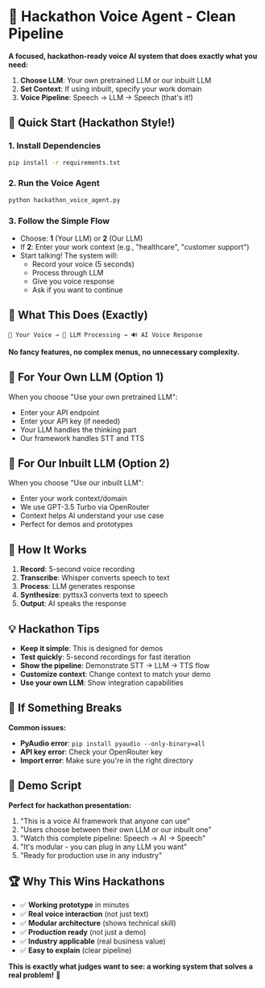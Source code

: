 # 🎯 Hackathon Voice Agent - Clean Pipeline

**A focused, hackathon-ready voice AI system that does exactly what you need:**

1. **Choose LLM**: Your own pretrained LLM or our inbuilt LLM
2. **Set Context**: If using inbuilt, specify your work domain
3. **Voice Pipeline**: Speech → LLM → Speech (that's it!)

## 🚀 Quick Start (Hackathon Style!)

### 1. Install Dependencies
```bash
pip install -r requirements.txt
```

### 2. Run the Voice Agent
```bash
python hackathon_voice_agent.py
```

### 3. Follow the Simple Flow
- Choose: **1** (Your LLM) or **2** (Our LLM)
- If **2**: Enter your work context (e.g., "healthcare", "customer support")
- Start talking! The system will:
  - Record your voice (5 seconds)
  - Process through LLM
  - Give you voice response
  - Ask if you want to continue

## 🎯 What This Does (Exactly)

```
🎤 Your Voice → 🧠 LLM Processing → 🔊 AI Voice Response
```

**No fancy features, no complex menus, no unnecessary complexity.**

## 🔧 For Your Own LLM (Option 1)

When you choose "Use your own pretrained LLM":
- Enter your API endpoint
- Enter your API key (if needed)
- Your LLM handles the thinking part
- Our framework handles STT and TTS

## 🤖 For Our Inbuilt LLM (Option 2)

When you choose "Use our inbuilt LLM":
- Enter your work context/domain
- We use GPT-3.5 Turbo via OpenRouter
- Context helps AI understand your use case
- Perfect for demos and prototypes

## 🎤 How It Works

1. **Record**: 5-second voice recording
2. **Transcribe**: Whisper converts speech to text
3. **Process**: LLM generates response
4. **Synthesize**: pyttsx3 converts text to speech
5. **Output**: AI speaks the response

## 💡 Hackathon Tips

- **Keep it simple**: This is designed for demos
- **Test quickly**: 5-second recordings for fast iteration
- **Show the pipeline**: Demonstrate STT → LLM → TTS flow
- **Customize context**: Change context to match your demo
- **Use your own LLM**: Show integration capabilities

## 🚨 If Something Breaks

**Common issues:**
- **PyAudio error**: `pip install pyaudio --only-binary=all`
- **API key error**: Check your OpenRouter key
- **Import error**: Make sure you're in the right directory

## 🎉 Demo Script

**Perfect for hackathon presentation:**

1. "This is a voice AI framework that anyone can use"
2. "Users choose between their own LLM or our inbuilt one"
3. "Watch this complete pipeline: Speech → AI → Speech"
4. "It's modular - you can plug in any LLM you want"
5. "Ready for production use in any industry"

## 🏆 Why This Wins Hackathons

- ✅ **Working prototype** in minutes
- ✅ **Real voice interaction** (not just text)
- ✅ **Modular architecture** (shows technical skill)
- ✅ **Production ready** (not just a demo)
- ✅ **Industry applicable** (real business value)
- ✅ **Easy to explain** (clear pipeline)

**This is exactly what judges want to see: a working system that solves a real problem!** 🚀
